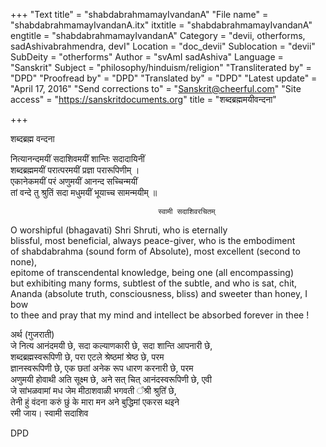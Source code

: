+++
"Text title" = "shabdabrahmamayIvandanA"
"File name" = "shabdabrahmamayIvandanA.itx"
itxtitle = "shabdabrahmamayIvandanA"
engtitle = "shabdabrahmamayIvandanA"
Category = "devii, otherforms, sadAshivabrahmendra, devI"
Location = "doc_devii"
Sublocation = "devii"
SubDeity = "otherforms"
Author = "svAmI sadAshiva"
Language = "Sanskrit"
Subject = "philosophy/hinduism/religion"
"Transliterated by" = "DPD"
"Proofread by" = "DPD"
"Translated by" = "DPD"
"Latest update" = "April 17, 2016"
"Send corrections to" = "Sanskrit@cheerful.com"
"Site access" = "https://sanskritdocuments.org"
title = "शब्दब्रह्ममयीवन्दना"

+++
  
 शब्दब्रह्म वन्दना   
  
नित्यानन्दमयीं सदाशिवमयीं शान्तिः सदादायिनीं  
शब्दब्रह्ममयीं परात्परमयीं प्रज्ञा परारूपिणीम् ।  
एकानेकमयीं परं अणुमयीं आनन्द सच्चिन्मयीं  
तां वन्दे तु श्रुतिं सदा मधुमयीं भूयाच्च सामन्मयीम् ॥  
  
                                     स्वामी सदाशिवरचितम्  
  
O worshipful (bhagavati) Shri Shruti, who is eternally  
blissful, most beneficial,  always peace-giver, who is the embodiment  
of shabdabrahma (sound form of Absolute),  most excellent (second to none),  
epitome of transcendental knowledge, being one (all encompassing)  
but exhibiting many forms, subtlest of the subtle, and who is sat, chit,  
Ananda (absolute truth, consciousness, bliss) and sweeter than honey,   I bow  
to thee and pray that my mind and intellect be absorbed forever in thee !  
  
  
अर्थ (गुजराती)  
जे नित्य आनंदमयी छे, सदा कल्याणकारी छे, सदा शान्ति आपनारी छे,  
शब्दब्रह्मस्वरूपिणी छे, परा एटले श्रेष्ठमां श्रेष्ठ छे, परम  
ज्ञानस्वरूपिणी छे, एक छतां अनेक रूप धारण करनारी छे, परम  
अणुमयी होवाथी अति सूक्ष्म छे, अने सत् चित् आनंदस्वरूपिणी छे, एवी  
जे सांभळवामां मध जेम मीठाशवाळी भगवती ᳚श्री श्रुति᳚ छे,  
तेनी हुं वंदना करुं छुं के मारा मन अने बुद्धिमां एकरस थइने  
रमी जाय।                                   स्वामी सदाशिव  
  
  
DPD  
  
  
